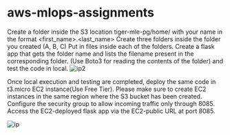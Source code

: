 # aws-mlops-assignments

Create a folder inside the S3 location tiger-mle-pg/home/ with your name in the format
<first_name>.<last_name>
Create three folders inside the folder you created (A, B, C)
Put in files inside each of the folders.
Create a flask app that gets the folder name and lists the filename present in the corresponding
folder. (Use Boto3 for reading the contents of the folder) and test the code in local. 
![ip2](https://user-images.githubusercontent.com/100826424/183100640-3fbf3ee8-261e-4112-96b8-de09355fb4bb.JPG)

Once local execution and testing are completed, deploy the same code in t3.micro EC2 instance(Use Free Tier).
Please make sure to create EC2 instances in the same region where the S3 bucket has been
created.
Configure the security group to allow incoming traffic only through 8085.
Access the EC2-deployed flask app via the EC2-public URL at port 8085.

![ip](https://user-images.githubusercontent.com/100826424/183100753-f61ebd72-7dd0-4569-ac84-cad66d924db7.JPG)





